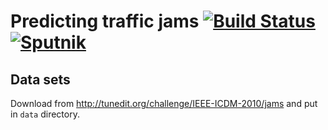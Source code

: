 # Predicting traffic jams [![Build Status](https://travis-ci.com/jedrz/predicting-jams.svg?token=ZyLkxGazgo9BpYpMmyhG&branch=master)](https://travis-ci.com/jedrz/predicting-jams) [![Sputnik](https://sputnik.ci/conf/badge)](https://sputnik.ci/app#/builds/jedrz/predicting-jams)

## Data sets

Download from http://tunedit.org/challenge/IEEE-ICDM-2010/jams and put in
`data` directory.
